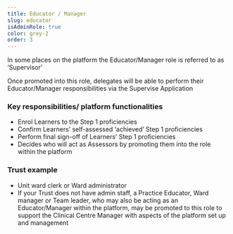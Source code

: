 ```yaml
---
title: Educator / Manager
slug: educator
isAdminRole: true
color: grey-2
order: 3
---
```

In some places on the platform the Educator/Manager role is referred to as ‘Supervisor’ ​

Once promoted into this role, delegates will be able to perform their Educator/Manager responsibilities via the Supervise Application​

### Key responsibilities/ platform functionalities​

- Enrol Learners to the Step 1 proficiencies​
- Confirm Learners’ self-assessed ‘achieved’ Step 1 proficiencies​
- Perform final sign-off of Learners’ Step 1 proficiencies​
- Decides who will act as Assessors by promoting them into the role within the platform​

### Trust example​

- Unit ward clerk or Ward administrator​
- If your Trust does not have admin staff, a Practice Educator, Ward manager or Team leader, who may also be acting as an Educator/Manager within the platform, may be promoted to this role to support the Clinical Centre Manager with aspects of the platform set up and management​
